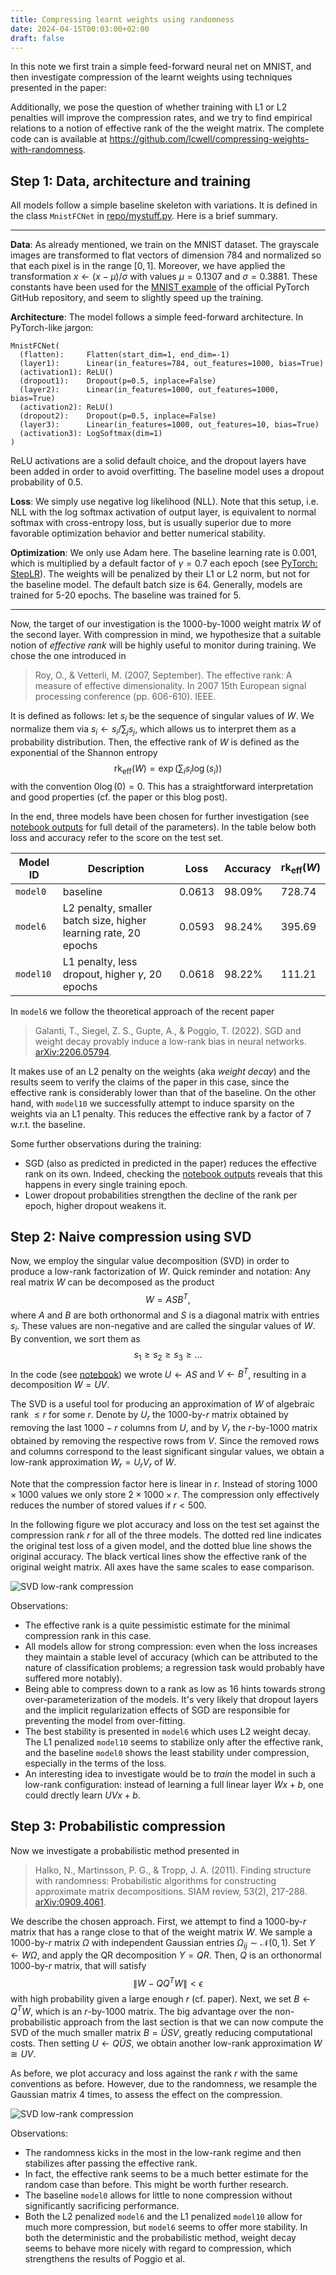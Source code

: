 ```yaml
---
title: Compressing learnt weights using randomness
date: 2024-04-15T00:03:00+02:00
draft: false
---
```


In this note we first train a simple feed-forward neural net on
MNIST, and then investigate compression of the learnt weights
using techniques presented in the paper:

Additionally, we pose the question of whether training with L1 or L2 
penalties will improve the compression rates,
and we try to find empirical relations to a notion of effective rank 
of the the weight matrix.
The complete code can is available at 
<https://github.com/lcwell/compressing-weights-with-randomness>.

## Step 1: Data, architecture and training

All models follow a simple baseline skeleton with variations.
It is defined in the class `MnistFCNet` in [repo/mystuff.py](https://github.com/lcwell/compressing-weights-with-randomness/blob/main/mystuff.py).
Here is a brief summary.

---

**Data**: 
As already mentioned, we train on the MNIST dataset. 
The grayscale images are transformed to flat vectors of dimension 784 and 
normalized so that each pixel is in the range $[0,1]$.
Moreover, we have applied the transformation $x \gets (x - \mu) / \sigma$
with values $\mu = 0.1307$ and $\sigma = 0.3881$.
These constants have been used for the 
[MNIST example](https://github.com/pytorch/examples/tree/main/mnist)
of the official PyTorch GitHub repository, and seem to slightly speed up the training.

**Architecture**:
The model follows a simple feed-forward architecture.
In PyTorch-like jargon:
```
MnistFCNet(
  (flatten):     Flatten(start_dim=1, end_dim=-1)
  (layer1):      Linear(in_features=784, out_features=1000, bias=True)
  (activation1): ReLU()
  (dropout1):    Dropout(p=0.5, inplace=False)
  (layer2):      Linear(in_features=1000, out_features=1000, bias=True)
  (activation2): ReLU()
  (dropout2):    Dropout(p=0.5, inplace=False)
  (layer3):      Linear(in_features=1000, out_features=10, bias=True)
  (activation3): LogSoftmax(dim=1)
)
```
ReLU activations are a solid default choice, and
the dropout layers have been added in order to avoid overfitting.
The baseline model uses a dropout probability of 0.5.

**Loss**:
We simply use negative log likelihood (NLL).
Note that this setup, i.e. NLL with the log softmax activation of output layer, 
is equivalent to normal softmax with cross-entropy loss, 
but is usually superior due to more favorable optimization behavior and better
numerical stability.

**Optimization**:
We only use Adam here.
The baseline learning rate is 0.001, which is multiplied by 
a default factor of $\gamma = 0.7$ each epoch (see [PyTorch: StepLR](https://pytorch.org/docs/stable/generated/torch.optim.lr_scheduler.StepLR.html)).
The weights will be penalized by their L1 or L2 norm, but 
not for the baseline model.
The default batch size is 64.
Generally, models are trained for 5-20 epochs. The baseline was trained for 5.

---

Now, the target of our investigation is the 1000-by-1000 
weight matrix $W$ of the second layer.
With compression in mind, we hypothesize that a suitable notion of 
*effective rank* will be highly useful to monitor during training.
We chose the one introduced in

> Roy, O., & Vetterli, M. (2007, September). The effective rank: A measure of effective dimensionality. In 2007 15th European signal processing conference (pp. 606-610). IEEE.

It is defined as follows: 
let $s_i$ be the sequence of singular values
of $W$. 
We normalize them via $s_i \gets s_i / \sum_j s_j$, 
which allows us to interpret them as a probability 
distribution.
Then, the effective rank of $W$ is defined as the 
exponential of the Shannon entropy
$$
  \operatorname{rk}_{\textrm{eff}}(W) 
    = \exp\left( \sum_i s_i \log(s_i) \right)
$$
with the convention $0 \log(0) = 0$.
This has a straightforward interpretation and 
good properties (cf. the paper or this blog post).

In the end, three models have been chosen for further investigation
(see 
[notebook outputs](https://github.com/lcwell/compressing-weights-with-randomness/blob/main/models.ipynb)
for full detail of the parameters).
In the table below both loss and accuracy refer to the score
on the test set.

| Model ID | Description | Loss | Accuracy | $\operatorname{rk}_\textrm{eff}(W)$ |
|-|-|-|-|-|
| `model0` | baseline | 0.0613 | 98.09% | 728.74 |
| `model6` | L2 penalty, smaller batch size, higher learning rate, 20 epochs | 0.0593 | 98.24% | 395.69 |
| `model10` | L1 penalty, less dropout, higher $\gamma$, 20 epochs | 0.0618 | 98.22% | 111.21 |

In `model6` we follow the theoretical approach of the recent paper

> Galanti, T., Siegel, Z. S., Gupte, A., & Poggio, T. (2022). SGD and weight decay provably induce a low-rank bias in neural networks. [arXiv:2206.05794](https://arxiv.org/abs/2206.05794).

It makes use of an L2 penalty on the weights (aka *weight decay*) and the results seem to 
verify the claims of the paper in this case, since the effective rank is considerably lower
than that of the baseline.
On the other hand, with `model10` we successfully attempt to induce sparsity on the weights
via an L1 penalty. This reduces the effective rank by a factor of 7 w.r.t. the baseline.

Some further observations during the training:

- SGD (also as predicted in predicted in the paper) reduces the effective rank 
  on its own. 
  Indeed, checking the [notebook outputs](https://github.com/lcwell/compressing-weights-with-randomness/blob/main/models.ipynb)
  reveals that this happens in every single training epoch.
- Lower dropout probabilities strengthen the decline of the rank per epoch, 
  higher dropout weakens it.

## Step 2: Naive compression using SVD

Now, we employ the singular value decomposition (SVD) in order to 
produce a low-rank factorization of $W$.
Quick reminder and notation:
Any real matrix $W$ can be decomposed as the product 
$$
  W = A S B^T,
$$
where $A$ and $B$ are both orthonormal and $S$ is a diagonal
matrix with entries $s_i$.
These values are non-negative and are called the singular values of $W$.
By convention, we sort them as
$$ s_1 \geq s_2 \geq s_3 \geq \dots $$
In the code (see [notebook](https://github.com/lcwell/compressing-weights-with-randomness/blob/main/svd_compression.ipynb)) we wrote 
$U \gets A S$ and $V \gets B^T$, resulting in a decomposition $W = UV$.

The SVD is a useful tool for producing an approximation of $W$
of algebraic rank $\leq r$ for some $r$.
Denote by $U_r$ the 1000-by-$r$ matrix obtained by removing the last
$1000 - r$ columns from $U$, and by $V_r$ the $r$-by-1000
matrix obtained by removing the respective rows from $V$.
Since the removed rows and columns correspond to the least significant
singular values, we obtain a low-rank approximation
$W_r = U_r V_r$ of $W$.

Note that the compression factor here is linear in $r$.
Instead of storing $1000 \times 1000$ values we only store
$2 \times 1000 \times r$.
The compression only effectively reduces the number of stored values
if $r < 500$.

In the following figure we plot accuracy and loss on the
test set against the compression rank $r$ for all of the three models.
The dotted red line indicates the original test loss of a given model, 
and the dotted blue line shows the original accuracy.
The black vertical lines show the effective rank of the original 
weight matrix.
All axes have the same scales to ease comparison.

![SVD low-rank compression](svd_compression.png)

Observations:

- The effective rank is a quite pessimistic estimate for the minimal compression rank in this case.
- All models allow for strong compression: even when the loss increases they maintain a stable level of accuracy (which can be attributed to the nature of classification problems; a regression task would probably have suffered more notably).
- Being able to compress down to a rank as low as 16 hints towards strong over-parameterization of the models. It's very likely that dropout layers and the implicit regularization effects of SGD are responsible for preventing the model from over-fitting.
- The best stability is presented in `model6` which uses L2 weight decay. The L1 penalized `model10` seems to stabilize only after the effective rank, and the baseline `model0` shows the least stability under compression, especially in the terms of the loss.
- An interesting idea to investigate would be to *train* the model in such a low-rank configuration: instead of learning a full linear layer $Wx + b$, one could drectly learn $U V x + b$.

## Step 3: Probabilistic compression

Now we investigate a probabilistic method presented in

> Halko, N., Martinsson, P. G., & Tropp, J. A. (2011). Finding structure with randomness: Probabilistic algorithms for constructing approximate matrix decompositions. SIAM review, 53(2), 217-288. [arXiv:0909.4061](https://arxiv.org/abs/0909.4061).

We describe the chosen approach.
First, we attempt to find a 1000-by-$r$ matrix that has 
a range close to that of the weight matrix $W$.
We sample a 1000-by-$r$ matrix $\Omega$
with independent Gaussian entries 
$\Omega_{ij} \sim \mathcal{N}(0, 1)$.
Set $Y \gets W \Omega$, and apply the QR decomposition
$Y = QR$.
Then, $Q$ is an orthonormal 1000-by-$r$ matrix, that
will satisfy
$$
  \| W - Q Q^T W \| < \epsilon
$$
with high probability given a large enough $r$ (cf. paper).
Next, we set $B \gets Q^T W$, which is an $r$-by-1000 matrix.
The big advantage over the non-probabilistic approach from the 
last section is that we can now compute the SVD of the much 
smaller matrix $B = \tilde{U} S V$, greatly reducing 
computational costs.
Then setting $U \gets Q \tilde{U} S$, 
we obtain another low-rank approximation $W \cong U V$.

As before, we plot accuracy and loss against the rank $r$
with the same conventions as before.
However, due to the randomness, we resample the 
Gaussian matrix 4 times, to assess the effect
on the compression.

![SVD low-rank compression](random_compression.png)

Observations:

- The randomness kicks in the most in the low-rank regime and then stabilizes after passing the effective rank.
- In fact, the effective rank seems to be a much better estimate for the random case than before. This might be worth further research.
- The baseline `model0` allows for little to none compression without significantly sacrificing performance.
- Both the L2 penalized `model6` and the L1 penalized `model10` allow for much more compression, but `model6` seems to offer more stability. In both the deterministic and the probabilistic method, weight decay seems to behave more nicely with regard to compression, which strengthens the results of Poggio et al.